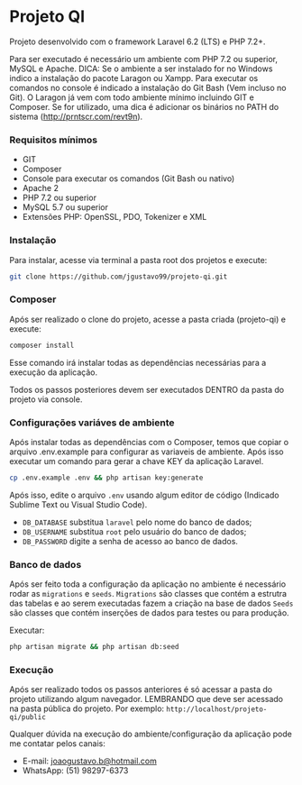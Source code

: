 # Projeto QI

Projeto desenvolvido com o framework Laravel 6.2 (LTS) e PHP 7.2+.

Para ser executado é necessário um ambiente com PHP 7.2 ou superior, MySQL e Apache.
DICA: Se o ambiente a ser instalado for no Windows indico a instalação do pacote Laragon ou Xampp. Para executar os comandos no console é indicado a instalação do Git Bash (Vem incluso no Git).
O Laragon já vem com todo ambiente mínimo incluindo GIT e Composer. Se for utilizado, uma dica é adicionar os binários no PATH do sistema (http://prntscr.com/revt9n).

### Requisitos mínimos
- GIT
- Composer
- Console para executar os comandos (Git Bash ou nativo)
- Apache 2
- PHP 7.2 ou superior
- MySQL 5.7 ou superior
- Extensões PHP: OpenSSL, PDO, Tokenizer e XML

### Instalação

Para instalar, acesse via terminal a pasta root dos projetos e execute:

```sh
git clone https://github.com/jgustavo99/projeto-qi.git
```

### Composer

Após ser realizado o clone do projeto, acesse a pasta criada (projeto-qi) e execute:

```sh
composer install
```

Esse comando irá instalar todas as dependências necessárias para a execução da aplicação.

Todos os passos posteriores devem ser executados DENTRO da pasta do projeto via console.

### Configurações variáves de ambiente
Após instalar todas as dependências com o Composer, temos que copiar o arquivo .env.example para configurar as variaveis de ambiente. Após isso executar um comando para gerar a chave KEY da aplicação Laravel.

```sh
cp .env.example .env && php artisan key:generate
```

Após isso, edite o arquivo `.env` usando algum editor de código (Indicado Sublime Text ou Visual Studio Code).
- `DB_DATABASE` substitua `laravel` pelo nome do banco de dados;
- `DB_USERNAME` substitua `root` pelo usuário do banco de dados;
- `DB_PASSWORD` digite a senha de acesso ao banco de dados.

### Banco de dados

Após ser feito toda a configuração da aplicação no ambiente é necessário rodar as `migrations` e `seeds`. 
`Migrations` são classes que contém a estrutra das tabelas e ao serem executadas fazem a criação na base de dados
`Seeds` são classes que contém inserções de dados para testes ou para produção.

Executar:

```sh
php artisan migrate && php artisan db:seed
```

### Execução
Após ser realizado todos os passos anteriores é só acessar a pasta do projeto utilizando algum navegador. LEMBRANDO que deve ser acessado na pasta pública do projeto. Por exemplo:
`http://localhost/projeto-qi/public`

Qualquer dúvida na execução do ambiente/configuração da aplicação pode me contatar pelos canais:
- E-mail: joaogustavo.b@hotmail.com
- WhatsApp: (51) 98297-6373
